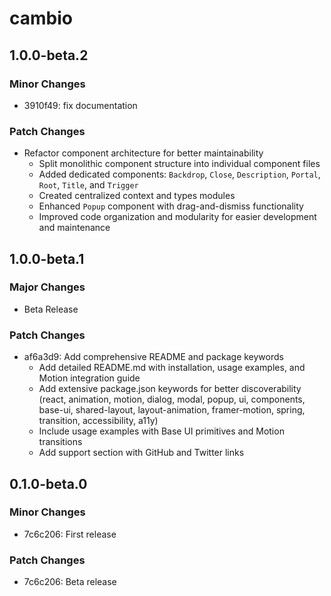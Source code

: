 # cambio

## 1.0.0-beta.2

### Minor Changes

- 3910f49: fix documentation

### Patch Changes

- Refactor component architecture for better maintainability
  - Split monolithic component structure into individual component files
  - Added dedicated components: `Backdrop`, `Close`, `Description`, `Portal`, `Root`, `Title`, and `Trigger`
  - Created centralized context and types modules
  - Enhanced `Popup` component with drag-and-dismiss functionality
  - Improved code organization and modularity for easier development and maintenance

## 1.0.0-beta.1

### Major Changes

- Beta Release

### Patch Changes

- af6a3d9: Add comprehensive README and package keywords
  - Add detailed README.md with installation, usage examples, and Motion integration guide
  - Add extensive package.json keywords for better discoverability (react, animation, motion, dialog, modal, popup, ui, components, base-ui, shared-layout, layout-animation, framer-motion, spring, transition, accessibility, a11y)
  - Include usage examples with Base UI primitives and Motion transitions
  - Add support section with GitHub and Twitter links

## 0.1.0-beta.0

### Minor Changes

- 7c6c206: First release

### Patch Changes

- 7c6c206: Beta release
